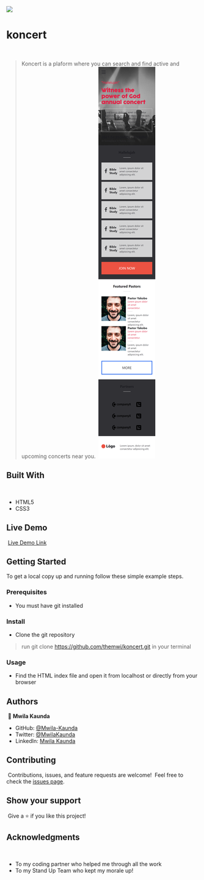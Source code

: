 ![](https://img.shields.io/badge/myapp-blueviolet)

# koncert
​
> Koncert is a plaform where you can search and find active and upcoming concerts near you.
​
![screenshot](./screenshot.png)
​
## Built With
​
- HTML5
- CSS3
​
## Live Demo
​
[Live Demo Link](https://themwi.github.io/koncert/)
​
## Getting Started

To get a local copy up and running follow these simple example steps.

### Prerequisites

- You must have git installed

### Install

- Clone the git repository

> run git clone https://github.com/themwi/koncert.git in your terminal

### Usage

- Find the HTML index file and open it from localhost or directly from your browser
​
## Authors
​
👤 **Mwila Kaunda**
​
- GitHub: [@Mwila-Kaunda](https://github.com/themwi)
- Twitter: [@MwilaKaunda](https://twitter.com/MwilaKaunda)
- LinkedIn: [Mwila Kaunda](https://www.linkedin.com/in/MwilaKaunda/)

## Contributing
​
Contributions, issues, and feature requests are welcome!
​
Feel free to check the [issues page](https://github.com/themwi/koncert/issues).
​
## Show your support
​
Give a ⭐️ if you like this project!
​
## Acknowledgments
​
- To my coding partner who helped me through all the work
- To my Stand Up Team who kept my morale up!